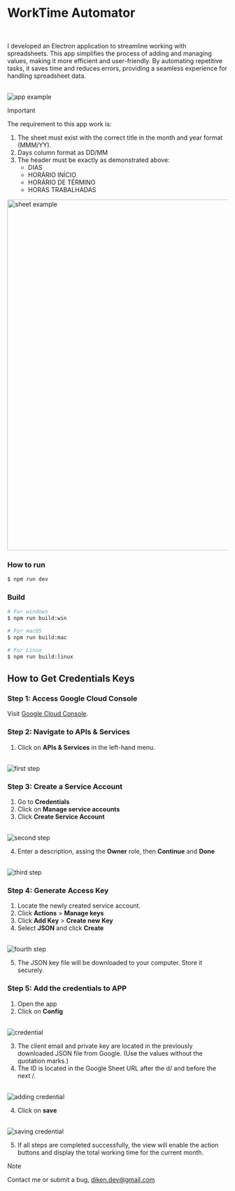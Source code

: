 # WorkTime Automator

  <br/>

I developed an Electron application to streamline working with spreadsheets. This app simplifies the process of adding and managing values, making it more efficient and user-friendly. By automating repetitive tasks, it saves time and reduces errors, providing a seamless experience for handling spreadsheet data.

  <br/>

<img src="./resources/app_example.gif" alt="app example" /> 

  <br/>

> [!IMPORTANT]
> The requirement to this app work is:   
> 1. The sheet must exist with the correct title in the month and year format (MMM/YY).
> 2. Days column format as DD/MM
> 3. The header must be exactly as demonstrated above:
>    - DIAS
>    - HORÁRIO INÍCIO
>    - HORÁRIO DE TÉRMINO
>    - HORAS TRABALHADAS

<img width="800" src="./resources/sheet_example.png" alt="sheet example" /> 

### How to run
```bash
$ npm run dev
```

### Build

```bash
# For windows
$ npm run build:win

# For macOS
$ npm run build:mac

# For Linux
$ npm run build:linux
```

## How to Get Credentials Keys

### Step 1: Access Google Cloud Console
  Visit [Google Cloud Console](https://console.cloud.google.com/).

### Step 2: Navigate to APIs & Services
  1. Click on **APIs & Services** in the left-hand menu.
  
  <br/>

<img src="./resources/first_step.gif" alt="first step" /> 

### Step 3: Create a Service Account

  1. Go to **Credentials**
  2. Click on **Manage service accounts**
  3. Click **Create Service Account**

  <br/>

<img src="./resources/second_step.gif" alt="second step" /> 

  <br/>

  4. Enter a description, assing the **Owner** role, then **Continue** and **Done**
    
  <br/>

<img src="./resources/third_step.gif" alt="third step" /> 

### Step 4: Generate Access Key

  1. Locate the newly created service account.
  2. Click **Actions** > **Manage keys**
  3. Click **Add Key** > **Create new Key**
  4. Select **JSON** and click **Create**

  <br/>

<img src="./resources/fourth_step.gif" alt="fourth step" /> 

  <br/>

  5. The JSON key file will be downloaded to your computer. Store it securely.
 
### Step 5: Add the credentials to APP

  1. Open the app
  2. Click on **Config**

  <br/>

<img src="./resources/credential_app.gif" alt="credential" /> 

  <br/>

  3. The client email and private key are located in the previously downloaded JSON file from Google. (Use the values without the quotation marks.)
  4. The ID is located in the Google Sheet URL after the d/ and before the next /.
  
  <br/>

<img src="./resources/add_credential.svg" alt="adding credential" /> 
  
  <br/>

  4. Click on **save**

  <br/>

<img src="./resources/save_credential.gif" alt="saving credential" />

  <br/>

  5. If all steps are completed successfully, the view will enable the action buttons and display the total working time for the current month.

> [!NOTE]
> Contact me or submit a bug, diken.dev@gmail.com

